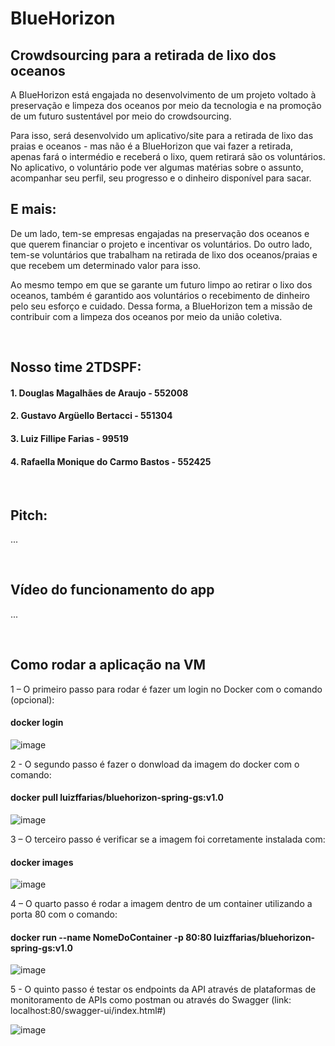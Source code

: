 # BlueHorizon
## Crowdsourcing para a retirada de lixo dos oceanos
<p>A BlueHorizon está engajada no desenvolvimento de um projeto voltado à preservação e limpeza dos oceanos por meio da tecnologia e na promoção de um futuro sustentável por meio do crowdsourcing.</p>
<p>Para isso, será desenvolvido um aplicativo/site para a retirada de lixo das praias e oceanos - mas não é a BlueHorizon que vai fazer a retirada, apenas fará o intermédio e receberá o lixo, quem retirará são os voluntários. No aplicativo, o voluntário pode ver algumas matérias sobre o assunto, acompanhar seu perfil, seu progresso e o dinheiro disponível para sacar.</p>

## E mais:
<p>De um lado, tem-se empresas engajadas na preservação dos oceanos e que querem financiar o projeto e incentivar os voluntários. Do outro lado, tem-se voluntários que trabalham na retirada de lixo dos oceanos/praias e que recebem um determinado valor para isso.</p>
<p>Ao mesmo tempo em que se garante um futuro limpo ao retirar o lixo dos oceanos, também é garantido aos voluntários o recebimento de dinheiro pelo seu esforço e cuidado. Dessa forma, a BlueHorizon tem a missão de contribuir com a limpeza dos oceanos por meio da união coletiva.</p>
<p></p><br>

## Nosso time 2TDSPF:
#### 1. Douglas Magalhães de Araujo - 552008

#### 2. Gustavo Argüello Bertacci - 551304

#### 3. Luiz Fillipe Farias - 99519

#### 4. Rafaella Monique do Carmo Bastos - 552425
<p></p><br>

## Pitch:
...
<p></p><br>

## Vídeo do funcionamento do app
...
<p></p><br>

## Como rodar a aplicação na VM

<p>1 – O primeiro passo para rodar é  fazer um login no Docker com o comando (opcional): </p>

#### docker login

![image](https://github.com/rafaellabastos/gs-bluehorizon-devops/assets/126570094/d459a257-2882-4279-80f8-6213035683b9)
<br>

<p>2 - O segundo passo é fazer o donwload da imagem do docker com o comando: </p> 

#### docker pull luizffarias/bluehorizon-spring-gs:v1.0
![image](https://github.com/rafaellabastos/gs-bluehorizon-devops/assets/126570094/4dba6bbd-1481-4be4-aae6-2ffb031ac44c)
<br>

<p>3 – O terceiro passo é verificar se a imagem foi corretamente instalada com: </p>

#### docker images
![image](https://github.com/rafaellabastos/gs-bluehorizon-devops/assets/126570094/25867bdb-1dd0-4053-9b3c-5486a1894743)
<br>

<p>4 – O quarto passo é rodar a imagem dentro de um container utilizando a porta 80 com o comando: </p> 

#### docker run --name NomeDoContainer -p 80:80 luizffarias/bluehorizon-spring-gs:v1.0
![image](https://github.com/rafaellabastos/gs-bluehorizon-devops/assets/126570094/d812f825-59d3-4bb3-b8e3-c26d739943d4)

<p>5 - O quinto passo é testar os endpoints da API através de plataformas de monitoramento de APIs como postman ou através do Swagger (link: localhost:80/swagger-ui/index.html#)</p>

![image](https://github.com/rafaellabastos/gs-bluehorizon-devops/assets/126570094/0d507f78-7414-4dd5-9815-3dadac9a196f)



